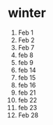 # winter

1. Feb 1
2. Feb 2
3. Feb 7
4. feb 8
5. feb 9
6. feb 14
7. feb 15
8. feb 16
9. feb 21
10. feb 22
11. feb 23
12. Feb 28
